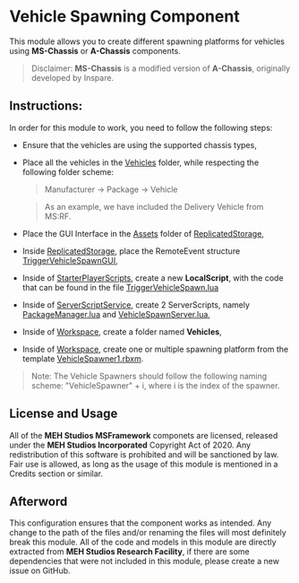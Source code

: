 # Vehicle Spawning Component
This module allows you to create different spawning platforms for vehicles using **MS-Chassis** or **A-Chassis** components.
> Disclaimer: **MS-Chassis** is a modified version of **A-Chassis**, originally developed by Inspare.

## Instructions:
In order for this module to work, you need to follow the following steps:
- Ensure that the vehicles are using the supported chassis types,
- Place all the vehicles in the [Vehicles](ReplicatedStorage/Vehicles) folder, while respecting the following folder scheme:
    > Manufacturer -> Package -> Vehicle

    > As an example, we have included the Delivery Vehicle from MS:RF.
- Place the GUI Interface in the [Assets](ReplicatedStorage/Assets) folder of [ReplicatedStorage](ReplicatedStorage),
- Inside [ReplicatedStorage](ReplicatedStorage), place the RemoteEvent structure [TriggerVehicleSpawnGUI](ReplicatedStorage/Assets/TriggerVehicleSpawnGUI),
- Inside of [StarterPlayerScripts](StarterPlayer/StarterPlayerScripts/), create a new **LocalScript**, with the code that can be found in the file [TriggerVehicleSpawn.lua](StarterPlayer/StarterPlayerScripts/TriggerVehicleSpawn.lua)
- Inside of [ServerScriptService](ServerScriptService), create 2 ServerScripts, namely [PackageManager.lua](ServerScriptService/PackageManager.lua) and [VehicleSpawnServer.lua](ServerScriptService/VehicleSpawnServer.lua),
- Inside of [Workspace](Workspace), create a folder named **Vehicles**,
- Inside of [Workspace](Workspace), create one or multiple spawning platform from the template [VehicleSpawner1.rbxm](Workspace/VehicleSpawner1.rbxm).
> Note: The Vehicle Spawners should follow the following naming scheme: "VehicleSpawner" + i, where i is the index of the spawner.

## License and Usage
All of the **MEH Studios MSFramework** componets are licensed, released under the **MEH Studios Incorporated** Copyright Act of 2020. Any redistribution of this software is prohibited and will be sanctioned by law.
Fair use is allowed, as long as the usage of this module is mentioned in a Credits section or similar.

## Afterword
This configuration ensures that the component works as intended. Any change to the path of the files and/or renaming the files will most definitely break this module.
All of the code and models in this module are directly extracted from **MEH Studios Research Facility**, if there are some dependencies that were not included in this module, please create a new issue on GitHub.